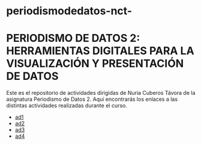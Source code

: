 # periodismodedatos-nct-
# PERIODISMO DE DATOS 2: HERRAMIENTAS DIGITALES PARA LA VISUALIZACIÓN Y PRESENTACIÓN DE DATOS 
Este es el repositorio de actividades dirigidas de Nuria Cuberos Távora de la asignatura Periodismo de Datos 2. Aquí encontrarás los enlaces a las distintas actividades realizadas durante el curso. 
- [ad1](https://nebrijas.github.io/periodismodedatos-nct-/ad1.html)
- [ad2](https://nebrijas.github.io/periodismodedatos-nct-/ad2.html)
- [ad3](https://nebrijas.github.io/periodismodedatos-nct-/api-covid19-pandas.html)
- [ad4](https://nebrijas.github.io/periodismodedatos-nct-/mapa-coordenadas.html)
